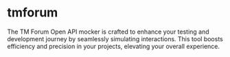 # tmforum
The TM Forum Open API mocker is crafted to enhance your testing and development journey by seamlessly simulating interactions. This tool boosts efficiency and precision in your projects, elevating your overall experience.
